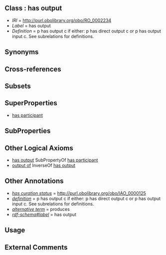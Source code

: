 
## Class : has output

 * *IRI* = http://purl.obolibrary.org/obo/RO_0002234
 * *Label* = has output
 * *Definition* = p has output c if either: p has direct output c or p has output input c. See subrelations for definitions.

## Synonyms


## Cross-references


## Subsets


## SuperProperties

 * [has participant](../../RO/57/RO_0000057.md)

## SubProperties


## Other Logical Axioms

 * [has output](../../RO/34/RO_0002234.md) SubPropertyOf [has participant](../../RO/57/RO_0000057.md)
 * [output of](../../RO/53/RO_0002353.md) InverseOf [has output](../../RO/34/RO_0002234.md)

## Other Annotations

 * *[has curation status](../../IAO/14/IAO_0000114.md)* = http://purl.obolibrary.org/obo/IAO_0000125
 * *[definition](../../IAO/15/IAO_0000115.md)* = p has output c if either: p has direct output c or p has output input c. See subrelations for definitions.
 * *[alternative term](../../IAO/18/IAO_0000118.md)* = produces
 * *[rdf-schema#label](../../el/rdf-schema#label.md)* = has output

## Usage


## External Comments

